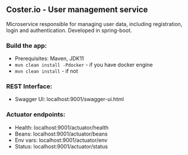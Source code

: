 ## Coster.io - User management service

Microservice responsible for managing user data, including registration, login and authentication.
Developed in spring-boot.

### Build the app:
* Prerequisites: Maven, JDK11
* `mvn clean install -Pdocker` - if you have docker engine
* `mvn clean install` - if not
    
### REST Interface:
- Swagger UI: localhost:9001/swagger-ui.html

### Actuator endpoints:
- Health: localhost:9001/actuator/health
- Beans: localhost:9001/actuator/beans
- Env vars: localhost:9001/actuator/env
- Status: localhost:9001/actuator/status
